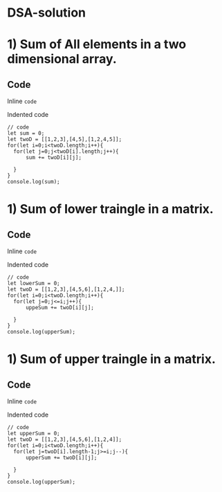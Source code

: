 # DSA-solution

# 1) Sum of All elements in a two dimensional array.

## Code

Inline `code`

Indented code

    // code
    let sum = 0;
    let twoD = [[1,2,3],[4,5],[1,2,4,5]];
    for(let i=0;i<twoD.length;i++){
      for(let j=0;j<twoD[i].length;j++){
          sum += twoD[i][j];
      
      }
    }
    console.log(sum);

# 1) Sum of lower traingle in a matrix.

## Code

Inline `code`

Indented code

    // code
    let lowerSum = 0;
    let twoD = [[1,2,3],[4,5,6],[1,2,4,]];
    for(let i=0;i<twoD.length;i++){
      for(let j=0;j<=i;j++){
          uppeSum += twoD[i][j];
      
      }
    }
    console.log(upperSum);

# 1) Sum of upper traingle in a matrix.

## Code

Inline `code`

Indented code

    // code
    let upperSum = 0;
    let twoD = [[1,2,3],[4,5,6],[1,2,4]];
    for(let i=0;i<twoD.length;i++){
      for(let j=twoD[i].length-1;j>=i;j--){
          upperSum += twoD[i][j];
      
      }
    }
    console.log(upperSum);




